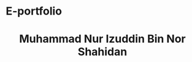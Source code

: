 # E-portfolio
<!DOCTYPE html>
<html lang="en">
<head>
	<meta charset="UTF-8">
	<meta name="viewport" content="width=device-width, initial-scale=1.0">
	<title> This is my E-Portfolio</title>
	<link rel="stylesheet" href="styles.css">
</head>
<body>
	<header>
		<h1> Muhammad Nur Izuddin Bin Nor Shahidan<h/h1>
